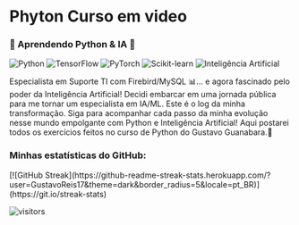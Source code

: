 # Phyton Curso em video
<h3>🐍 Aprendendo Python & IA 🤖</h3>

<p>
  <img src="https://img.shields.io/badge/python-%233776AB.svg?style=for-the-badge&logo=python&logoColor=white" alt="Python"/>
  
  <img src="https://img.shields.io/badge/TensorFlow-%23FF6F00.svg?style=for-the-badge&logo=tensorflow&logoColor=white" alt="TensorFlow"/>
  
  <img src="https://img.shields.io/badge/PyTorch-%23EE4C2C.svg?style=for-the-badge&logo=pytorch&logoColor=white" alt="PyTorch"/>
  
  <img src="https://img.shields.io/badge/scikit--learn-%23F7931E.svg?style=for-the-badge&logo=scikit-learn&logoColor=white" alt="Scikit-learn"/>

  <img src="https://img.shields.io/badge/Inteligência_Artificial-5A00B3.svg?style=for-the-badge" alt="Inteligência Artificial"/>
</p>
Especialista em Suporte TI com Firebird/MySQL 📊... e agora fascinado pelo poder da Inteligência Artificial! Decidi embarcar em uma jornada pública para me tornar um especialista em IA/ML. Este é o log da minha transformação. Siga para acompanhar cada passo da minha evolução nesse mundo empolgante com Python e Inteligência Artificial! Aqui postarei todos os exercícios feitos no curso de Python do Gustavo Guanabara.🤖
<h3>Minhas estatísticas do GitHub:</h3>
[![GitHub Streak](https://github-readme-streak-stats.herokuapp.com/?user=GustavoReis17&theme=dark&border_radius=5&locale=pt_BR)](https://git.io/streak-stats)

![visitors](https://visitor-badge.laobi.icu/badge?page_id=GustavoReis17.GustavoReis17)
